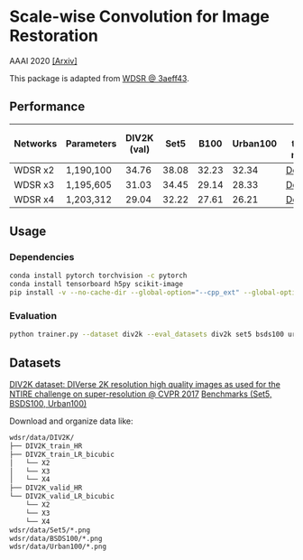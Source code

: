 # Scale-wise Convolution for Image Restoration
AAAI 2020 [[Arxiv]](https://arxiv.org/abs/1912.09028)

This package is adapted from [WDSR @ 3aeff43](https://github.com/ychfan/wdsr/tree/3aeff4357a2b85730525cd62bf18ae2a93d5afe6).

## Performance
| Networks | Parameters | DIV2K (val) | Set5 | B100 | Urban100 | Pre-trained models | Training command |
| - | - | - | - | - | - | - | - |
| WDSR x2 | 1,190,100 | 34.76 | 38.08 | 32.23 | 32.34 | [Download](https://github.com/ychfan/wdsr/files/4176974/wdsr_x2.zip) |<details><summary>details</summary>```python trainer.py --dataset div2k --eval_datasets div2k set5 bsds100 urban100 --model wdsr --scale 2 --job_dir ./wdsr_x2```</details> |
| WDSR x3 | 1,195,605 | 31.03 | 34.45 | 29.14 | 28.33 | [Download](https://github.com/ychfan/wdsr/files/4176981/wdsr_x3.zip) |<details><summary>details</summary>```python trainer.py --dataset div2k --eval_datasets div2k set5 bsds100 urban100 --model wdsr --scale 3 --job_dir ./wdsr_x3```</details> |
| WDSR x4 | 1,203,312 | 29.04 | 32.22 | 27.61 | 26.21 | [Download](https://github.com/ychfan/wdsr/files/4176985/wdsr_x4.zip) |<details><summary>details</summary>```python trainer.py --dataset div2k --eval_datasets div2k set5 bsds100 urban100 --model wdsr --scale 4 --job_dir ./wdsr_x4```</details> |

## Usage

### Dependencies
```bash
conda install pytorch torchvision -c pytorch
conda install tensorboard h5py scikit-image
pip install -v --no-cache-dir --global-option="--cpp_ext" --global-option="--cuda_ext" git+https://github.com/NVIDIA/apex.git
```

### Evaluation

```bash
python trainer.py --dataset div2k --eval_datasets div2k set5 bsds100 urban100 --model wdsr --scale 2 --job_dir ./wdsr_x2 --eval_only
```

## Datasets
[DIV2K dataset: DIVerse 2K resolution high quality images as used for the NTIRE challenge on super-resolution @ CVPR 2017](https://data.vision.ee.ethz.ch/cvl/DIV2K/)
[Benchmarks (Set5, BSDS100, Urban100)](http://vllab.ucmerced.edu/wlai24/LapSRN/results/SR_testing_datasets.zip)

Download and organize data like: 
```bash
wdsr/data/DIV2K/
├── DIV2K_train_HR
├── DIV2K_train_LR_bicubic
│   └── X2
│   └── X3
│   └── X4
├── DIV2K_valid_HR
└── DIV2K_valid_LR_bicubic
    └── X2
    └── X3
    └── X4
wdsr/data/Set5/*.png
wdsr/data/BSDS100/*.png
wdsr/data/Urban100/*.png
```
